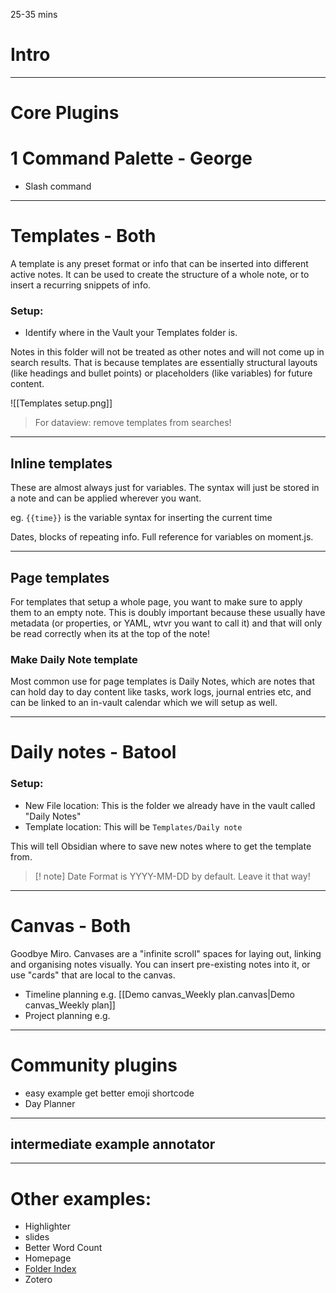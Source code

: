 25-35 mins
# Intro 

---
# Core Plugins
# 1 Command Palette - George
- Slash command

---
# Templates - Both

A template is any preset format or info that can be inserted into different active notes. It can be used to create the structure of a whole note, or to insert a recurring snippets of info.
### Setup:
- Identify where in the Vault your Templates folder is. 

Notes in this folder will not be treated as other notes and will not come up in search results. That is because templates are essentially structural layouts (like headings and bullet points) or placeholders (like variables) for future content.

![[Templates setup.png]]

> For dataview: remove templates from searches!

---
## Inline templates
These are almost always just for variables. The syntax will just be stored in a note and can be applied wherever you want.

eg.
`{{time}}` is the variable syntax for inserting the current time

Dates, blocks of repeating info. Full reference for variables on moment.js.

---
## Page templates
For templates that setup a whole page, you want to make sure to apply them to an empty note. This is doubly important because these usually have metadata (or properties, or YAML, wtvr you want to call it) and that will only be read correctly when its at the top of the note!
### Make Daily Note template
Most common use for page templates is Daily Notes, which are notes that can hold day to day content like tasks, work logs, journal entries etc, and can be linked to an in-vault calendar which we will setup as well.

___
# Daily notes - Batool

### Setup:
- New File location: This is the folder we already have in the vault called "Daily Notes"
- Template location: This will be `Templates/Daily note`

This will tell Obsidian where to save new notes where to get the template from.

>[! note]
>Date Format is YYYY-MM-DD by default. Leave it that way!


___
#  Canvas - Both
Goodbye Miro. Canvases are a "infinite scroll" spaces for laying out, linking and organising notes visually. You can insert pre-existing notes into it, or use "cards" that are local to the canvas.

- Timeline planning e.g. [[Demo canvas_Weekly plan.canvas|Demo canvas_Weekly plan]]
- Project planning e.g.
---
# Community plugins
- easy example get better emoji shortcode
- Day Planner
---
## intermediate example annotator

---
# Other examples:

- Highlighter
- slides
- Better Word Count
- Homepage
- [Folder Index](obsidian://show-plugin?id=obsidian-folder-index)
- Zotero

